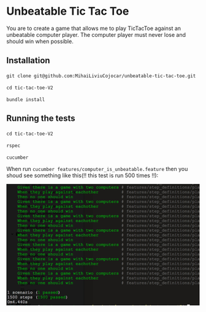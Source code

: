 # Unbeatable Tic Tac Toe

You are to create a game that allows me to play TicTacToe against an unbeatable computer player.  The computer player must never lose and should win when possible.

## Installation
`git clone git@github.com:MihaiLiviuCojocar/unbeatable-tic-tac-toe.git`

`cd tic-tac-toe-V2`

`bundle install`

## Running the tests

`cd tic-tac-toe-V2`

`rspec`

`cucumber`

When run `cucumber features/computer_is_unbeatable.feature` then you shoud see something like this(!! this test is run 500 times !!):

![](https://raw.githubusercontent.com/MihaiLiviuCojocar/unbeatable-tic-tac-toe/master/public/images/ai_vs_ai2.png)
